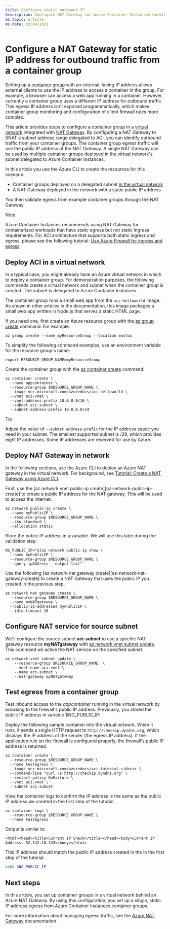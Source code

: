 ```yaml
---
title: Configure static outbound IP
description: Configure NAT Gateway for Azure Container Instances workloads that use the NAT Gateway's public IP address for static egress
ms.topic: article
ms.date: 02/04/2021
---
```


# Configure a NAT Gateway for static IP address for outbound traffic from a container group

Setting up a [container group](container-instances-container-groups.md) with an external-facing IP address allows external clients to use the IP address to access a container in the group. For example, a browser can access a web app running in a container. However, currently a container group uses a different IP address for outbound traffic. This egress IP address isn't exposed programmatically, which makes container group monitoring and configuration of client firewall rules more complex.

This article provides steps to configure a container group in a [virtual network](container-instances-virtual-network-concepts.md) integrated with [NAT Gateway](../virtual-network/nat-gateway/nat-gateway.md). By configuring a NAT Gateway to SNAT a subnet address range delegated to ACI, you can identify outbound traffic from your container groups. The container group egress traffic will use the public IP address of the NAT Gateway. A single NAT Gateway can be used by multiple container groups deployed in the virtual network's subnet delegated to Azure Container Instances.

In this article you use the Azure CLI to create the resources for this scenario:

* Container groups deployed on a delegated subnet [in the virtual network](container-instances-vnet.md) 
* A NAT Gateway deployed in the network with a static public IP address

You then validate egress from example container groups through the NAT Gateway.

> [!NOTE]
> Azure Container Instances recommends using NAT Gateway for containerized workoads that have static egress but not static ingress requirements. For ACI architecture that supports both static ingress and egress, please see the following tutorial: [Use Azure Firewall for ingress and egress](container-instances-egress-ip-address.md)

## Deploy ACI in a virtual network

In a typical case, you might already have an Azure virtual network in which to deploy a container group. For demonstration purposes, the following commands create a virtual network and subnet when the container group is created. The subnet is delegated to Azure Container Instances. 

The container group runs a small web app from the `aci-helloworld` image. As shown in other articles in the documentation, this image packages a small web app written in Node.js that serves a static HTML page.

If you need one, first create an Azure resource group with the [az group create][az-group-create] command. For example:

```azurecli
az group create --name myResourceGroup --location eastus
```

To simplify the following command examples, use an environment variable for the resource group's name:

```console
export RESOURCE_GROUP_NAME=myResourceGroup
```

Create the container group with the [az container create][az-container-create] command:

```azurecli
az container create \
  --name appcontainer \
  --resource-group $RESOURCE_GROUP_NAME \
  --image mcr.microsoft.com/azuredocs/aci-helloworld \
  --vnet aci-vnet \
  --vnet-address-prefix 10.0.0.0/16 \
  --subnet aci-subnet \
  --subnet-address-prefix 10.0.0.0/24
```

> [!TIP]
> Adjust the value of `--subnet address-prefix` for the IP address space you need in your subnet. The smallest supported subnet is /29, which provides eight IP addresses. Some IP addresses are reserved for use by Azure.

## Deploy NAT Gateway in network

In the following sections, use the Azure CLI to deploy an Azure NAT gateway in the virtual network. For background, see [Tutorial: Create a NAT Gateway using Azure CLI](../virtual-network/nat-gateway/tutorial-create-nat-gateway-cli.md).

First, use the [az network vnet public-ip create][az-network-public-ip-create] to create a public IP address for the NAT gateway. This will be used to access the Internet.

```azurecli
az network public-ip create \
  --name myPublicIP \
  --resource-group $RESOURCE_GROUP_NAME \
  --sku standard \
  --allocation static
```

Store the public IP address in a variable. We will use this later during the validation step. 

```azurecli
NG_PUBLIC_IP="$(az network public-ip show \
  --name myPublicIP \
  --resource-group $RESOURCE_GROUP_NAME \
  --query ipAddress --output tsv)"
```

Use the following [az network nat gateway create][az-network-nat-gateway-create] to create a NAT Gateway that uses the public IP you created in the previous step.

```azurecli
az network nat gateway create \
  --resource-group $RESOURCE_GROUP_NAME \
  --name myNATgateway \
  --public-ip-addresses myPublicIP \
  --idle-timeout 10       
```
## Configure NAT service for source subnet

We'll configure the source subnet **aci-subnet** to use a specific NAT gateway resource **myNATgateway** with [az network vnet subnet update][az-network-vnet-subnet-update]. This command wil active the NAT service on the specified subnet. 

```azurecli
az network vnet subnet update \
    --resource-group $RESOURCE_GROUP_NAME  \
    --vnet-name aci-vnet \
    --name aci-subnet \
    --nat-gateway myNATgateway
```

## Test egress from a container group

Test inbound access to the *appcontainer* running in the virtual network by browsing to the firewall's public IP address. Previously, you stored the public IP address in variable $NG_PUBLIC_IP:

Deploy the following sample container into the virtual network. When it runs, it sends a single HTTP request to `http://checkip.dyndns.org`, which displays the IP address of the sender (the egress IP address). If the application rule on the firewall is configured properly, the firewall's public IP address is returned.

```azurecli
az container create \
  --resource-group $RESOURCE_GROUP_NAME \
  --name testegress \
  --image mcr.microsoft.com/azuredocs/aci-tutorial-sidecar \
  --command-line "curl -s http://checkip.dyndns.org" \
  --restart-policy OnFailure \
  --vnet aci-vnet \
  --subnet aci-subnet
```

View the container logs to confirm the IP address is the same as the public IP address we created in the first step of the tutorial.

```azurecli
az container logs \
  --resource-group $RESOURCE_GROUP_NAME \
  --name testegress 
```

Output is similar to:

```console
<html><head><title>Current IP Check</title></head><body>Current IP Address: 52.142.18.133</body></html>
```
This IP address should match the public IP address created in the in the first step of the tutorial. 

```Bash
echo $NG_PUBLIC_IP
```

## Next steps

In this article, you set up container groups in a virtual network behind an Azure NAT Gateway. By using this configuration, you set up a single, static IP address egress from Azure Container Instances container groups.

For more information about managing egress traffic, see the [Azure NAT Gateway](../nat-gateway/index.yml) documentation.

[az-group-create]: /cli/azure/group#az_group_create
[az-container-create]: /cli/azure/container#az_container_create
[az-network-vnet-subnet-create]: /cli/azure/network/vnet/subnet#az_network_vnet_subnet_create
[az-network-public-ip-show]: /cli/azure/network/public-ip/#az_network_public_ip_show
[az-network-vnet-subnet-update]: /cli/azure/network/vnet/subnet#az_network_vnet_subnet_update
[az-container-exec]: /cli/azure/container#az_container_exec
